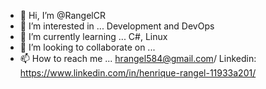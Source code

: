 - 👋 Hi, I’m @RangelCR
- 👀 I’m interested in ... Development and DevOps
- 🌱 I’m currently learning ... C#, Linux
- 💞️ I’m looking to collaborate on ...
- 📫 How to reach me ... hrangel584@gmail.com/ Linkedin: https://www.linkedin.com/in/henrique-rangel-11933a201/

<!---
RangelCR/RangelCR is a ✨ special ✨ repository because its `README.md` (this file) appears on your GitHub profile.
You can click the Preview link to take a look at your changes.
--->
